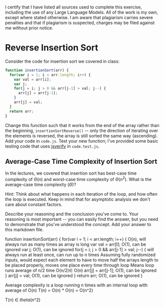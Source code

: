 I certify that I have listed all sources used to complete this exercise, including the use of any Large Language Models. All of the work is my own, except where stated otherwise. I am aware that plagiarism carries severe penalties and that if plagiarism is suspected, charges may be filed against me without prior notice.

# Reverse Insertion Sort

Consider the code for insertion sort we covered in class:

```javascript
function insertionSort(arr) {
  for(var i = 1; i < arr.length; i++) {
    var val = arr[i];
    var j;
    for(j = i; j > 0 && arr[j-1] > val; j--) {
      arr[j] = arr[j-1];
    }
    arr[j] = val;
  }
  return arr;
}
```

Change this function such that it works from the end of the array rather than
the beginning, `insertionSortReverse()` -- only the direction of
iterating over the elements is reversed, the array is still sorted the same way
(ascending). Add your code in `code.js`. Test your new function; I've provided
some basic testing code that uses [jsverify](https://jsverify.github.io/) in
`code.test.js`.

## Average-Case Time Complexity of Insertion Sort

In the lectures, we covered that insertion sort has best-case time complexity of
$\Theta(n)$ and worst-case time complexity of $\Theta(n^2)$. What is the
average-case time complexity ($\Theta$)?

Hint: Think about what happens in each iteration of the loop, and how often the
loop is executed. Keep in mind that for asymptotic analysis we don't care about
constant factors.

Describe your reasoning and the conclusion you've come to. Your reasoning is
most important -- you can easily find the answer, but you need to demonstrate
that you've understood the concept. Add your answer to this markdown file.


function insertionSort(arr) {
  for(var i = 1; i < arr.length; i++) {   			O(n), will always run as many times as array is long
    var val = arr[I];                     			O(1), can be ignored
    var j;                                			O(1), can be ignored
		for(j = i; j > 0 && arr[j-1] > val; j--) {	will always run at least once, can run up to n times
																								Assuming fully randomized inputs, would expect each element to have to move half the arrays length to be placed properly, moves one place every time through loop
																								Means loop runs average of n/2 time
																								O(n/2)∈ O(n)
      arr[j] = arr[j-1];                  			O(1), can be ignored
    }
    arr[j] = val;                         			O(1), can be ignored
  }
  return arr;                             			O(1), can be ignored
}

Average complexity is a loop running n times with an internal loop with average of O(n)
T(n) = O(n) * O(n) = O(n^2)

T(n) ∈ $theta$(n^2)
